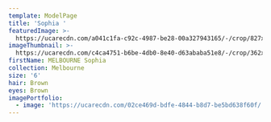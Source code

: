 ```yaml
---
template: ModelPage
title: 'Sophia '
featuredImage: >-
  https://ucarecdn.com/a041c1fa-c92c-4987-be28-00a327943165/-/crop/827x676/0,281/-/preview/
imageThumbnail: >-
  https://ucarecdn.com/c4ca4751-b6be-4db0-8e40-d63ababa51e8/-/crop/362x548/159,335/-/preview/
firstName: MELBOURNE Sophia
collection: Melbourne
size: '6'
hair: Brown
eyes: Brown
imagePortfolio:
  - image: 'https://ucarecdn.com/02ce469d-bdfe-4844-b8d7-be5bd638f60f/'
---
```


